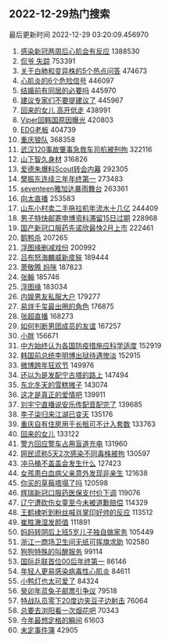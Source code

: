 ## 2022-12-29热门搜索 
最后更新时间 2022-12-29 03:20:09.456970 
1. [感染新冠两周后心肌会有反应](https://s.weibo.com/weibo?q=%23%E6%84%9F%E6%9F%93%E6%96%B0%E5%86%A0%E4%B8%A4%E5%91%A8%E5%90%8E%E5%BF%83%E8%82%8C%E4%BC%9A%E6%9C%89%E5%8F%8D%E5%BA%94%23&t=31&band_rank=1&Refer=top) 1388530
1. [侃爷 失踪](https://s.weibo.com/weibo?q=%E4%BE%83%E7%88%B7%20%E5%A4%B1%E8%B8%AA&t=31&band_rank=2&Refer=top) 753391
1. [关于白肺和变异株的5个热点问答](https://s.weibo.com/weibo?q=%23%E5%85%B3%E4%BA%8E%E7%99%BD%E8%82%BA%E5%92%8C%E5%8F%98%E5%BC%82%E6%A0%AA%E7%9A%845%E4%B8%AA%E7%83%AD%E7%82%B9%E9%97%AE%E7%AD%94%23&t=31&band_rank=3&Refer=top) 474673
1. [心肌炎的6个危险信号](https://s.weibo.com/weibo?q=%23%E5%BF%83%E8%82%8C%E7%82%8E%E7%9A%846%E4%B8%AA%E5%8D%B1%E9%99%A9%E4%BF%A1%E5%8F%B7%23&t=31&band_rank=4&Refer=top) 446097
1. [结婚前有同居的必要吗](https://s.weibo.com/weibo?q=%23%E7%BB%93%E5%A9%9A%E5%89%8D%E6%9C%89%E5%90%8C%E5%B1%85%E7%9A%84%E5%BF%85%E8%A6%81%E5%90%97%23&t=31&band_rank=5&Refer=top) 445970
1. [建议专家们不要提建议了](https://s.weibo.com/weibo?q=%23%E5%BB%BA%E8%AE%AE%E4%B8%93%E5%AE%B6%E4%BB%AC%E4%B8%8D%E8%A6%81%E6%8F%90%E5%BB%BA%E8%AE%AE%E4%BA%86%23&t=31&band_rank=6&Refer=top) 445967
1. [回来的女儿 高开低走](https://s.weibo.com/weibo?q=%E5%9B%9E%E6%9D%A5%E7%9A%84%E5%A5%B3%E5%84%BF%20%E9%AB%98%E5%BC%80%E4%BD%8E%E8%B5%B0&t=31&band_rank=7&Refer=top) 438991
1. [Viper回韩国原因曝光](https://s.weibo.com/weibo?q=%23Viper%E5%9B%9E%E9%9F%A9%E5%9B%BD%E5%8E%9F%E5%9B%A0%E6%9B%9D%E5%85%89%23&t=31&band_rank=8&Refer=top) 420803
1. [EDG老板](https://s.weibo.com/weibo?q=EDG%E8%80%81%E6%9D%BF&t=31&band_rank=24&Refer=top) 404739
1. [重庆狼队](https://s.weibo.com/weibo?q=%23%E9%87%8D%E5%BA%86%E7%8B%BC%E9%98%9F%23&t=31&band_rank=9&Refer=top) 368358
1. [武汉120事故肇事急救车司机被刑拘](https://s.weibo.com/weibo?q=%23%E6%AD%A6%E6%B1%89120%E4%BA%8B%E6%95%85%E8%82%87%E4%BA%8B%E6%80%A5%E6%95%91%E8%BD%A6%E5%8F%B8%E6%9C%BA%E8%A2%AB%E5%88%91%E6%8B%98%23&t=31&band_rank=10&Refer=top) 322116
1. [山下智久身材](https://s.weibo.com/weibo?q=%23%E5%B1%B1%E4%B8%8B%E6%99%BA%E4%B9%85%E8%BA%AB%E6%9D%90%23&t=31&band_rank=11&Refer=top) 316826
1. [爱德朱爆料Scout转会内幕](https://s.weibo.com/weibo?q=%23%E7%88%B1%E5%BE%B7%E6%9C%B1%E7%88%86%E6%96%99Scout%E8%BD%AC%E4%BC%9A%E5%86%85%E5%B9%95%23&t=31&band_rank=12&Refer=top) 292305
1. [樊振东连续三年年终第一](https://s.weibo.com/weibo?q=%23%E6%A8%8A%E6%8C%AF%E4%B8%9C%E8%BF%9E%E7%BB%AD%E4%B8%89%E5%B9%B4%E5%B9%B4%E7%BB%88%E7%AC%AC%E4%B8%80%23&t=31&band_rank=13&Refer=top) 273483
1. [seventeen雅加达暴雨舞台](https://s.weibo.com/weibo?q=%23seventeen%E9%9B%85%E5%8A%A0%E8%BE%BE%E6%9A%B4%E9%9B%A8%E8%88%9E%E5%8F%B0%23&t=31&band_rank=14&Refer=top) 263361
1. [向太直播](https://s.weibo.com/weibo?q=%E5%90%91%E5%A4%AA%E7%9B%B4%E6%92%AD&t=31&band_rank=15&Refer=top) 253583
1. [山东小村卖二手拖拉机年流水十几亿](https://s.weibo.com/weibo?q=%23%E5%B1%B1%E4%B8%9C%E5%B0%8F%E6%9D%91%E5%8D%96%E4%BA%8C%E6%89%8B%E6%8B%96%E6%8B%89%E6%9C%BA%E5%B9%B4%E6%B5%81%E6%B0%B4%E5%8D%81%E5%87%A0%E4%BA%BF%23&t=31&band_rank=16&Refer=top) 244409
1. [男子特快邮寄申博资料滞留15日过期](https://s.weibo.com/weibo?q=%23%E7%94%B7%E5%AD%90%E7%89%B9%E5%BF%AB%E9%82%AE%E5%AF%84%E7%94%B3%E5%8D%9A%E8%B5%84%E6%96%99%E6%BB%9E%E7%95%9915%E6%97%A5%E8%BF%87%E6%9C%9F%23&t=31&band_rank=17&Refer=top) 228968
1. [国产新冠口服药先诺欣最快2月上市](https://s.weibo.com/weibo?q=%23%E5%9B%BD%E4%BA%A7%E6%96%B0%E5%86%A0%E5%8F%A3%E6%9C%8D%E8%8D%AF%E5%85%88%E8%AF%BA%E6%AC%A3%E6%9C%80%E5%BF%AB2%E6%9C%88%E4%B8%8A%E5%B8%82%23&t=31&band_rank=18&Refer=top) 222461
1. [鹅鸭杀](https://s.weibo.com/weibo?q=%E9%B9%85%E9%B8%AD%E6%9D%80&t=31&band_rank=22&Refer=top) 207265
1. [浮图缘删减戏份](https://s.weibo.com/weibo?q=%23%E6%B5%AE%E5%9B%BE%E7%BC%98%E5%88%A0%E5%87%8F%E6%88%8F%E4%BB%BD%23&t=31&band_rank=19&Refer=top) 200992
1. [吕布怒海麟威新皮肤](https://s.weibo.com/weibo?q=%23%E5%90%95%E5%B8%83%E6%80%92%E6%B5%B7%E9%BA%9F%E5%A8%81%E6%96%B0%E7%9A%AE%E8%82%A4%23&t=31&band_rank=20&Refer=top) 189444
1. [萧敬腾 妈咪](https://s.weibo.com/weibo?q=%E8%90%A7%E6%95%AC%E8%85%BE%20%E5%A6%88%E5%92%AA&t=31&band_rank=21&Refer=top) 187823
1. [张翰](https://s.weibo.com/weibo?q=%E5%BC%A0%E7%BF%B0&t=31&band_rank=32&Refer=top) 185746
1. [浮图缘](https://s.weibo.com/weibo?q=%E6%B5%AE%E5%9B%BE%E7%BC%98&t=31&band_rank=23&Refer=top) 183034
1. [内娱男友私服大户](https://s.weibo.com/weibo?q=%23%E5%86%85%E5%A8%B1%E7%94%B7%E5%8F%8B%E7%A7%81%E6%9C%8D%E5%A4%A7%E6%88%B7%23&t=31&band_rank=32&Refer=top) 179277
1. [易烊千玺最出圈的角色](https://s.weibo.com/weibo?q=%23%E6%98%93%E7%83%8A%E5%8D%83%E7%8E%BA%E6%9C%80%E5%87%BA%E5%9C%88%E7%9A%84%E8%A7%92%E8%89%B2%23&t=31&band_rank=25&Refer=top) 176875
1. [张超直播](https://s.weibo.com/weibo?q=%E5%BC%A0%E8%B6%85%E7%9B%B4%E6%92%AD&t=31&band_rank=23&Refer=top) 168273
1. [如何判断男团成员的友谊](https://s.weibo.com/weibo?q=%23%E5%A6%82%E4%BD%95%E5%88%A4%E6%96%AD%E7%94%B7%E5%9B%A2%E6%88%90%E5%91%98%E7%9A%84%E5%8F%8B%E8%B0%8A%23&t=31&band_rank=13&Refer=top) 167257
1. [小胖](https://s.weibo.com/weibo?q=%E5%B0%8F%E8%83%96&t=31&band_rank=42&Refer=top) 156671
1. [中方始终认为各国防疫措施应科学适度](https://s.weibo.com/weibo?q=%23%E4%B8%AD%E6%96%B9%E5%A7%8B%E7%BB%88%E8%AE%A4%E4%B8%BA%E5%90%84%E5%9B%BD%E9%98%B2%E7%96%AB%E6%8E%AA%E6%96%BD%E5%BA%94%E7%A7%91%E5%AD%A6%E9%80%82%E5%BA%A6%23&t=31&band_rank=26&Refer=top) 152919
1. [韩国前总统李明博出狱待遇惨淡](https://s.weibo.com/weibo?q=%23%E9%9F%A9%E5%9B%BD%E5%89%8D%E6%80%BB%E7%BB%9F%E6%9D%8E%E6%98%8E%E5%8D%9A%E5%87%BA%E7%8B%B1%E5%BE%85%E9%81%87%E6%83%A8%E6%B7%A1%23&t=31&band_rank=27&Refer=top) 152915
1. [微博跨年狂欢节](https://s.weibo.com/weibo?q=%E5%BE%AE%E5%8D%9A%E8%B7%A8%E5%B9%B4%E7%8B%82%E6%AC%A2%E8%8A%82&t=31&band_rank=5&Refer=top) 149976
1. [还以为是发配宁古塔的路上](https://s.weibo.com/weibo?q=%23%E8%BF%98%E4%BB%A5%E4%B8%BA%E6%98%AF%E5%8F%91%E9%85%8D%E5%AE%81%E5%8F%A4%E5%A1%94%E7%9A%84%E8%B7%AF%E4%B8%8A%23&t=31&band_rank=28&Refer=top) 147494
1. [东北冬天的雪糕摊子](https://s.weibo.com/weibo?q=%23%E4%B8%9C%E5%8C%97%E5%86%AC%E5%A4%A9%E7%9A%84%E9%9B%AA%E7%B3%95%E6%91%8A%E5%AD%90%23&t=31&band_rank=29&Refer=top) 143074
1. [这才是真正的爱情吧](https://s.weibo.com/weibo?q=%23%E8%BF%99%E6%89%8D%E6%98%AF%E7%9C%9F%E6%AD%A3%E7%9A%84%E7%88%B1%E6%83%85%E5%90%A7%23&t=31&band_rank=30&Refer=top) 139911
1. [刘宇宁直播说安乐传配音配完了](https://s.weibo.com/weibo?q=%23%E5%88%98%E5%AE%87%E5%AE%81%E7%9B%B4%E6%92%AD%E8%AF%B4%E5%AE%89%E4%B9%90%E4%BC%A0%E9%85%8D%E9%9F%B3%E9%85%8D%E5%AE%8C%E4%BA%86%23&t=31&band_rank=31&Refer=top) 139685
1. [李子柒归来江湖已变天](https://s.weibo.com/weibo?q=%23%E6%9D%8E%E5%AD%90%E6%9F%92%E5%BD%92%E6%9D%A5%E6%B1%9F%E6%B9%96%E5%B7%B2%E5%8F%98%E5%A4%A9%23&t=31&band_rank=33&Refer=top) 135176
1. [重庆自有住房用于长租可不计入套数](https://s.weibo.com/weibo?q=%23%E9%87%8D%E5%BA%86%E8%87%AA%E6%9C%89%E4%BD%8F%E6%88%BF%E7%94%A8%E4%BA%8E%E9%95%BF%E7%A7%9F%E5%8F%AF%E4%B8%8D%E8%AE%A1%E5%85%A5%E5%A5%97%E6%95%B0%23&t=31&band_rank=35&Refer=top) 133763
1. [回来的女儿](https://s.weibo.com/weibo?q=%E5%9B%9E%E6%9D%A5%E7%9A%84%E5%A5%B3%E5%84%BF&t=31&band_rank=34&Refer=top) 133122
1. [警方回应警车占用盲道充电](https://s.weibo.com/weibo?q=%23%E8%AD%A6%E6%96%B9%E5%9B%9E%E5%BA%94%E8%AD%A6%E8%BD%A6%E5%8D%A0%E7%94%A8%E7%9B%B2%E9%81%93%E5%85%85%E7%94%B5%23&t=31&band_rank=50&Refer=top) 131960
1. [网民谎称5天2次感染不同毒株被拘](https://s.weibo.com/weibo?q=%23%E7%BD%91%E6%B0%91%E8%B0%8E%E7%A7%B05%E5%A4%A92%E6%AC%A1%E6%84%9F%E6%9F%93%E4%B8%8D%E5%90%8C%E6%AF%92%E6%A0%AA%E8%A2%AB%E6%8B%98%23&t=31&band_rank=36&Refer=top) 130597
1. [冲马桶不盖盖会发生什么](https://s.weibo.com/weibo?q=%23%E5%86%B2%E9%A9%AC%E6%A1%B6%E4%B8%8D%E7%9B%96%E7%9B%96%E4%BC%9A%E5%8F%91%E7%94%9F%E4%BB%80%E4%B9%88%23&t=31&band_rank=37&Refer=top) 127423
1. [女孩患白血病父亲意外发现非亲生](https://s.weibo.com/weibo?q=%23%E5%A5%B3%E5%AD%A9%E6%82%A3%E7%99%BD%E8%A1%80%E7%97%85%E7%88%B6%E4%BA%B2%E6%84%8F%E5%A4%96%E5%8F%91%E7%8E%B0%E9%9D%9E%E4%BA%B2%E7%94%9F%23&t=31&band_rank=38&Refer=top) 121638
1. [你买的草莓塔塌了吗](https://s.weibo.com/weibo?q=%23%E4%BD%A0%E4%B9%B0%E7%9A%84%E8%8D%89%E8%8E%93%E5%A1%94%E5%A1%8C%E4%BA%86%E5%90%97%23&t=31&band_rank=44&Refer=top) 120598
1. [辉瑞新冠口服药医保支付价下调](https://s.weibo.com/weibo?q=%23%E8%BE%89%E7%91%9E%E6%96%B0%E5%86%A0%E5%8F%A3%E6%9C%8D%E8%8D%AF%E5%8C%BB%E4%BF%9D%E6%94%AF%E4%BB%98%E4%BB%B7%E4%B8%8B%E8%B0%83%23&t=31&band_rank=39&Refer=top) 119076
1. [辽宁遭砍伤女童至今未被道歉赔偿](https://s.weibo.com/weibo?q=%23%E8%BE%BD%E5%AE%81%E9%81%AD%E7%A0%8D%E4%BC%A4%E5%A5%B3%E7%AB%A5%E8%87%B3%E4%BB%8A%E6%9C%AA%E8%A2%AB%E9%81%93%E6%AD%89%E8%B5%94%E5%81%BF%23&t=31&band_rank=40&Refer=top) 114329
1. [王鹤棣听到粉丝喊肖掌印好帅的反应](https://s.weibo.com/weibo?q=%23%E7%8E%8B%E9%B9%A4%E6%A3%A3%E5%90%AC%E5%88%B0%E7%B2%89%E4%B8%9D%E5%96%8A%E8%82%96%E6%8E%8C%E5%8D%B0%E5%A5%BD%E5%B8%85%E7%9A%84%E5%8F%8D%E5%BA%94%23&t=31&band_rank=41&Refer=top) 113512
1. [崔胜澈湿发颜值](https://s.weibo.com/weibo?q=%23%E5%B4%94%E8%83%9C%E6%BE%88%E6%B9%BF%E5%8F%91%E9%A2%9C%E5%80%BC%23&t=31&band_rank=42&Refer=top) 111891
1. [妈妈转阴后上班5岁儿子独自做家务](https://s.weibo.com/weibo?q=%23%E5%A6%88%E5%A6%88%E8%BD%AC%E9%98%B4%E5%90%8E%E4%B8%8A%E7%8F%AD5%E5%B2%81%E5%84%BF%E5%AD%90%E7%8B%AC%E8%87%AA%E5%81%9A%E5%AE%B6%E5%8A%A1%23&t=31&band_rank=43&Refer=top) 105449
1. [浙江一商场卫生间无纸可挥旗求助](https://s.weibo.com/weibo?q=%23%E6%B5%99%E6%B1%9F%E4%B8%80%E5%95%86%E5%9C%BA%E5%8D%AB%E7%94%9F%E9%97%B4%E6%97%A0%E7%BA%B8%E5%8F%AF%E6%8C%A5%E6%97%97%E6%B1%82%E5%8A%A9%23&t=31&band_rank=50&Refer=top) 102580
1. [狗狗特殊的叫醒服务](https://s.weibo.com/weibo?q=%23%E7%8B%97%E7%8B%97%E7%89%B9%E6%AE%8A%E7%9A%84%E5%8F%AB%E9%86%92%E6%9C%8D%E5%8A%A1%23&t=31&band_rank=44&Refer=top) 99114
1. [国际乒联首位00后年终第一](https://s.weibo.com/weibo?q=%23%E5%9B%BD%E9%99%85%E4%B9%92%E8%81%94%E9%A6%96%E4%BD%8D00%E5%90%8E%E5%B9%B4%E7%BB%88%E7%AC%AC%E4%B8%80%23&t=31&band_rank=45&Refer=top) 86146
1. [年轻人更易感染病毒性心肌炎](https://s.weibo.com/weibo?q=%23%E5%B9%B4%E8%BD%BB%E4%BA%BA%E6%9B%B4%E6%98%93%E6%84%9F%E6%9F%93%E7%97%85%E6%AF%92%E6%80%A7%E5%BF%83%E8%82%8C%E7%82%8E%23&t=31&band_rank=46&Refer=top) 84611
1. [小鸭灯也太可爱了](https://s.weibo.com/weibo?q=%23%E5%B0%8F%E9%B8%AD%E7%81%AF%E4%B9%9F%E5%A4%AA%E5%8F%AF%E7%88%B1%E4%BA%86%23&t=31&band_rank=47&Refer=top) 84324
1. [癸卯年蓝兔子邮票引争议](https://s.weibo.com/weibo?q=%23%E7%99%B8%E5%8D%AF%E5%B9%B4%E8%93%9D%E5%85%94%E5%AD%90%E9%82%AE%E7%A5%A8%E5%BC%95%E4%BA%89%E8%AE%AE%23&t=31&band_rank=48&Refer=top) 79518
1. [特战队员零下20度边夹豆子边射击](https://s.weibo.com/weibo?q=%23%E7%89%B9%E6%88%98%E9%98%9F%E5%91%98%E9%9B%B6%E4%B8%8B20%E5%BA%A6%E8%BE%B9%E5%A4%B9%E8%B1%86%E5%AD%90%E8%BE%B9%E5%B0%84%E5%87%BB%23&t=31&band_rank=49&Refer=top) 76064
1. [总要去浏阳看一次烟花吧](https://s.weibo.com/weibo?q=%23%E6%80%BB%E8%A6%81%E5%8E%BB%E6%B5%8F%E9%98%B3%E7%9C%8B%E4%B8%80%E6%AC%A1%E7%83%9F%E8%8A%B1%E5%90%A7%23&t=31&band_rank=50&Refer=top) 70343
1. [今年最想定格的瞬间](https://s.weibo.com/weibo?q=%E4%BB%8A%E5%B9%B4%E6%9C%80%E6%83%B3%E5%AE%9A%E6%A0%BC%E7%9A%84%E7%9E%AC%E9%97%B4&t=31&band_rank=47&Refer=top) 61603
1. [未定事件簿](https://s.weibo.com/weibo?q=%23%E6%9C%AA%E5%AE%9A%E4%BA%8B%E4%BB%B6%E7%B0%BF%23&t=31&band_rank=37&Refer=top) 42905
